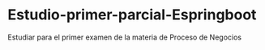# Estudio-primer-parcial-Espringboot
Estudiar para el primer examen de la materia de Proceso de Negocios 
